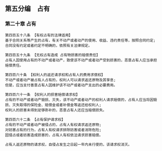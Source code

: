 ## 第五分编　占有
    
### 第二十章 占有

    第四百五十八条 【有权占有的法律适用】
    基于合同关系等产生的占有，有关不动产或者动产的使用、收益、违约责任等，按照合同约定;
    合同没有约定或者约定不明确的，依照有关法律规定。
    
    第四百五十九条 【无权占有造成 占有物损害的赔偿责任】
    占有人因使用占有的不动产或者动产，致使该不动产或者动产受到损害的，恶意占有人应当承担赔偿责任。
    
    第四百六十条 【权利人的返还请求权和占有人的费用求偿权】
    不动产或者动产被占有人占有的，权利人可以请求返还原物及其孳息;
    但是，应当支付善意占有人因维护该不动产或者动产支出的必要费用。
    
    第四百六十一条 【权利人的损害赔偿请求权】
    占有的不动产或者动产毁损、灭失，该不动产或者动产的权利人请求赔偿的，占有人应当将因毁损、灭失取得的保险金、赔偿金或者补偿金等返还给权利人;
    权利人的损害未得到足够弥补的，恶意占有人还应当赔偿损失。
    
    第四百六十二条 【占有保护请求权】
    占有的不动产或者动产被侵占的，占有人有权请求返还原物;
    对妨害占有的行为，占有人有权请求排除妨害或者消除危险;
    因侵占或者妨害造成损害的，占有人有权依法请求损害赔偿。
    
    占有人返还原物的请求权，自侵占发生之日起一年内未行使的，该请求权消灭。
